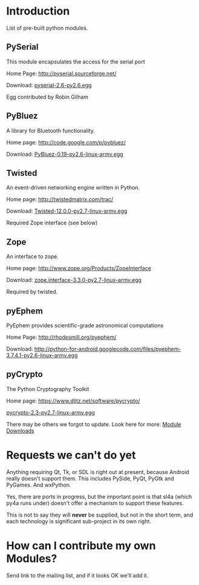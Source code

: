 # Introduction #

List of pre-built python modules.

## PySerial ##
This module encapsulates the access for the serial port

Home Page: http://pyserial.sourceforge.net/

Download: [pyserial-2.6-py2.6.egg](http://python-for-android.googlecode.com/files/pyserial-2.6-py2.6.egg)

Egg contributed by Robin Gilham

## PyBluez ##
A library for Bluetooth functionality.

Home page: http://code.google.com/p/pybluez/

Download: [PyBluez-0.19-py2.6-linux-armv.egg](http://python-for-android.googlecode.com/files/PyBluez-0.19-py2.6-linux-armv.egg)

## Twisted ##
An event-driven networking engine written in Python.

Home page: http://twistedmatrix.com/trac/

Download: [Twisted-12.0.0-py2.7-linux-armv.egg](http://python-for-android.googlecode.com/files/Twisted-12.0.0-py2.7-linux-armv.egg)

Required Zope interface (see below)

## Zope ##
An interface to zope.

Home page: http://www.zope.org/Products/ZopeInterface

Download: [zope.interface-3.3.0-py2.7-linux-armv.egg](http://python-for-android.googlecode.com/files/zope.interface-3.3.0-py2.7-linux-armv.egg)

Required by twisted.

## pyEphem ##
PyEphem provides scientific-grade astronomical computations

Home Page: http://rhodesmill.org/pyephem/

Download: http://python-for-android.googlecode.com/files/pyephem-3.7.4.1-py2.6-linux-armv.egg

## pyCrypto ##
The Python Cryptography Toolkit

Home page: https://www.dlitz.net/software/pycrypto/

[pycrypto-2.3-py2.7-linux-armv.egg](http://python-for-android.googlecode.com/files/pycrypto-2.3-py2.7-linux-armv.egg)

There may be others we forgot to update.
Look here for more: [Module Downloads](http://code.google.com/p/python-for-android/downloads/list?q=Type-Module)

# Requests we can't do yet #
Anything requiring Qt, Tk, or SDL is right out at present, because Android really doesn't support them. This includes PySide, PyQt, PyGtk and PyGames. And wxPython.

Yes, there are ports in progress, but the important point is that sl4a (which py4a runs under) doesn't offer a mechanism to support these features.

This is not to say they will **never** be supplied, but not in the short term, and each technology is significant sub-project in its own right.

# How can I contribute my own Modules? #
Send link to the mailing list, and if it looks OK we'll add it.